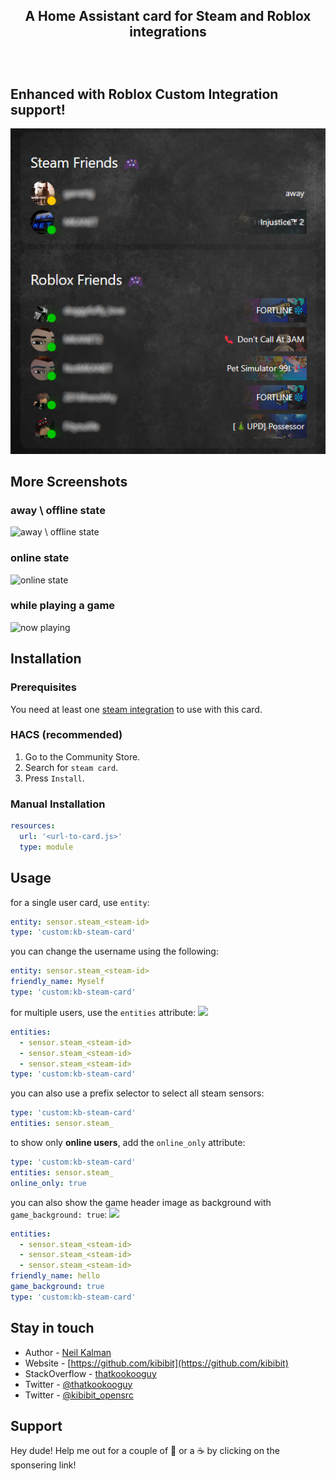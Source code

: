
<div align="center">
  <h4 style="font-size: 1.5em;">A Home Assistant card for Steam and Roblox integrations</h4>
</div>
<br>

## Enhanced with <a href="https://github.com/jdeath/Roblox-Homeassistant/" style="text-decoration: none;">Roblox Custom Integration</a> support!
![New Screenshot](/images/Screenshot1.png)


## More Screenshots


### away \ offline state

![away \ offline state](https://thatkookooguy.github.io/https-assets/screenshots/kb-steam-card-offline.jpeg)

### online state

![online state](https://thatkookooguy.github.io/https-assets/screenshots/kb-steam-card-online.jpeg)

### while playing a game

![now playing](https://thatkookooguy.github.io/https-assets/screenshots/kb-steam-card-now-playing.jpeg)

## Installation

### Prerequisites
You need at least one [steam integration](https://www.home-assistant.io/integrations/steam_online/) to use with this card.

### HACS (recommended)

1. Go to the Community Store.
2. Search for `steam card`.
3. Press `Install`.

### Manual Installation

```yaml
resources:
  url: '<url-to-card.js>'
  type: module
```

## Usage

for a single user card, use `entity`:

```yaml
entity: sensor.steam_<steam-id>
type: 'custom:kb-steam-card'
```

you can change the username using the following:

```yaml
entity: sensor.steam_<steam-id>
friendly_name: Myself
type: 'custom:kb-steam-card'
```

for multiple users, use the `entities` attribute:
![](screenshots/multi.png)

```yaml
entities:
  - sensor.steam_<steam-id>
  - sensor.steam_<steam-id>
  - sensor.steam_<steam-id>
type: 'custom:kb-steam-card'
```

you can also use a prefix selector to select all steam sensors:

```yaml
type: 'custom:kb-steam-card'
entities: sensor.steam_
```

to show only **online users**, add the `online_only` attribute:

```yaml
type: 'custom:kb-steam-card'
entities: sensor.steam_
online_only: true
```

you can also show the game header image as background with `game_background: true`:
![](screenshots/game-bg.png)

```yaml
entities:
  - sensor.steam_<steam-id>
  - sensor.steam_<steam-id>
  - sensor.steam_<steam-id>
friendly_name: hello
game_background: true
type: 'custom:kb-steam-card'
```

## Stay in touch

- Author - [Neil Kalman](https://github.com/thatkookooguy)
- Website - [https://github.com/kibibit](https://github.com/kibibit)
- StackOverflow - [thatkookooguy](https://stackoverflow.com/users/1788884/thatkookooguy)
- Twitter - [@thatkookooguy](https://twitter.com/thatkookooguy)
- Twitter - [@kibibit_opensrc](https://twitter.com/kibibit_opensrc)

## Support

Hey dude! Help me out for a couple of :beers: or a :coffee: by clicking on the sponsering link!
